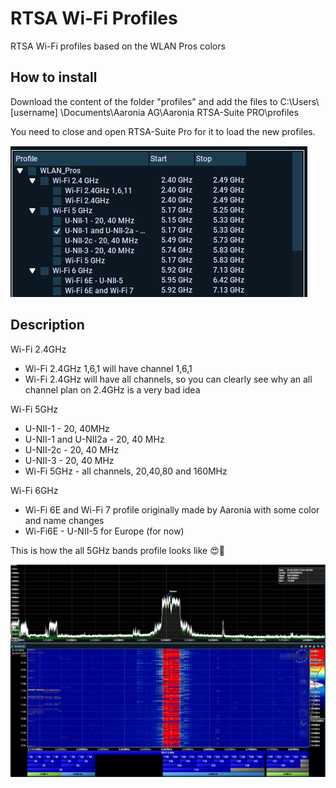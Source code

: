 # RTSA Wi-Fi Profiles
RTSA Wi-Fi profiles based on the WLAN Pros colors

## How to install 

Download the content of the folder "profiles" and add the files to C:\Users\ [username] \Documents\Aaronia AG\Aaronia RTSA-Suite PRO\profiles

You need to close and open RTSA-Suite Pro for it to load the new profiles.

![profiles](https://github.com/KjetilTeigen/RTSA_Wi-Fi_Profiles/blob/main/profile_folder.png)
 
## Description

Wi-Fi 2.4GHz 
- Wi-Fi 2.4GHz 1,6,1 will have channel 1,6,1
- Wi-Fi 2.4GHz will have all channels, so you can clearly see why an all channel plan on 2.4GHz is a very bad idea

Wi-Fi 5GHz
 - U-NII-1 - 20, 40MHz
 - U-NII-1 and U-NII2a - 20, 40 MHz
 - U-NII-2c - 20, 40 MHz
 - U-NII-3 - 20, 40 MHz
 - Wi-Fi 5GHz - all channels, 20,40,80 and 160MHz

Wi-Fi 6GHz
 - Wi-Fi 6E and Wi-Fi 7 profile originally made by Aaronia with some color and name changes
 - Wi-Fi6E - U-NII-5 for Europe (for now)

This is how the all 5GHz bands profile looks like 😍🛜

![all_bands](https://github.com/KjetilTeigen/RTSA_Wi-Fi_Profiles/blob/main/Wi-Fi5GHz_all_bands_picture.png)
 
